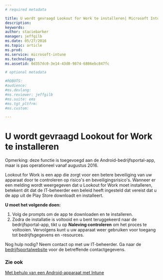 ```yaml
---
# required metadata

title: U wordt gevraagd Lookout for Work te installeren| Microsoft Intune
description:
keywords:
author: staciebarker
manager: jeffgilb
ms.date: 05/27/2016
ms.topic: article
ms.prod:
ms.service: microsoft-intune
ms.technology:
ms.assetid: 0d357dc0-3e14-43d0-9874-6886ebc847fc

# optional metadata

#ROBOTS:
#audience:
#ms.devlang:
#ms.reviewer: jeffgilb
#ms.suite: ems
#ms.tgt_pltfrm:
#ms.custom:

---
```


# U wordt gevraagd Lookout for Work te installeren
Opmerking: deze functie is toegevoegd aan de Android-bedrijfsportal-app, maar is pas operationeel vanaf augustus 2016. 

Lookout for Work is een app die zorgt voor een betere beveiliging van uw apparaat door te controleren op risico's en beveiligingsrisico's. Wanneer er een melding wordt weergegeven dat u Lookout for Work moet installeren, betekent dit dat de IT-beheerder een beleid heeft ingesteld dat vereist dat u de app uit de Play Store downloadt en installeert.

**U moet het volgende doen:**

1.  Volg de prompts om de app te downloaden en te installeren. 
2.  Zodra de installatie is voltooid en u bent teruggekeerd naar de bedrijfsportal-app, tikt u op **Naleving controleren** om het proces te voltooien. Vervolgens kunt u uw apparaat weer gebruiken voor toegang tot bedrijfsgegevens en -resources.

Nog hulp nodig? Neem contact op met uw IT-beheerder. Ga naar de [bedrijfsportalwebsite](http://portal.manage.microsoft.com) voor de betreffende contactgegevens.

### Zie ook
[Met behulp van een Android-apparaat met Intune](using-your-android-device-with-intune.md)


<!--HONumber=Jun16_HO2-->


